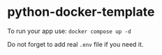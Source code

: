 # python-docker-template

To run your app use: `docker compose up -d`

Do not forget to add real `.env` file if you need it.

